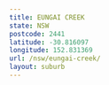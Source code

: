 ```yaml
---
title: EUNGAI CREEK
state: NSW
postcode: 2441
latitude: -30.816097
longitude: 152.831369
url: /nsw/eungai-creek/
layout: suburb
---
```

